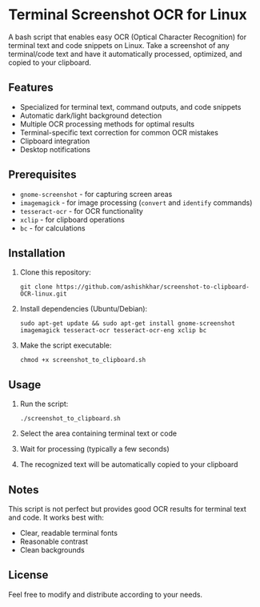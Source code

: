 # Terminal Screenshot OCR for Linux

A bash script that enables easy OCR (Optical Character Recognition) for terminal text and code snippets on Linux. Take a screenshot of any terminal/code text and have it automatically processed, optimized, and copied to your clipboard.

## Features

- Specialized for terminal text, command outputs, and code snippets
- Automatic dark/light background detection
- Multiple OCR processing methods for optimal results
- Terminal-specific text correction for common OCR mistakes
- Clipboard integration
- Desktop notifications

## Prerequisites

- `gnome-screenshot` - for capturing screen areas
- `imagemagick` - for image processing (`convert` and `identify` commands)
- `tesseract-ocr` - for OCR functionality
- `xclip` - for clipboard operations
- `bc` - for calculations

## Installation

1. Clone this repository:
   ```
   git clone https://github.com/ashishkhar/screenshot-to-clipboard-OCR-linux.git
   ```

2. Install dependencies (Ubuntu/Debian):
   ```
   sudo apt-get update && sudo apt-get install gnome-screenshot imagemagick tesseract-ocr tesseract-ocr-eng xclip bc
   ```

3. Make the script executable:
   ```
   chmod +x screenshot_to_clipboard.sh
   ```

## Usage

1. Run the script:
   ```
   ./screenshot_to_clipboard.sh
   ```

2. Select the area containing terminal text or code
3. Wait for processing (typically a few seconds)
4. The recognized text will be automatically copied to your clipboard

## Notes

This script is not perfect but provides good OCR results for terminal text and code. It works best with:
- Clear, readable terminal fonts
- Reasonable contrast
- Clean backgrounds

## License

Feel free to modify and distribute according to your needs. 